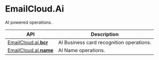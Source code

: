 # EmailCloud.Ai
AI powered operations.             

API | Description
--- | -----------
[EmailCloud.ai.**bcr**](AiBcrApi_list.md) | AI Business card recognition operations.             
[EmailCloud.ai.**name**](AiNameApi_list.md) | AI Name operations.             
